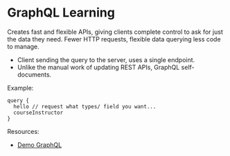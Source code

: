 # GraphQL Learning

Creates fast and flexible APIs, giving clients complete control to ask for just the data they need.
Fewer HTTP requests, flexible data querying less code to manage.

- Client sending the query to the server, uses a single endpoint.
- Unlike the manual work of updating REST APIs, GraphQL self-documents.

Example:

```
query {
  hello // request what types/ field you want...
  courseInstructor
}
```


Resources:
- [Demo GraphQL](https://graphql-demo.mead.io)
